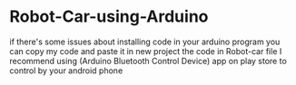# Robot-Car-using-Arduino
if there's some issues about installing code in your arduino program you can copy my code and paste it in new project the code in Robot-car file I recommend using (Arduino Bluetooth Control Device) app on play store to control by your android phone
